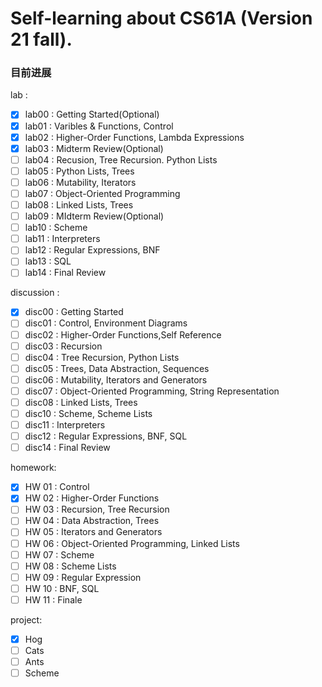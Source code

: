 # Self-learning about CS61A (Version 21 fall).
### 目前进展
lab :
- [x] lab00 : Getting Started(Optional)
- [x] lab01 : Varibles & Functions, Control
- [x] lab02 : Higher-Order Functions, Lambda Expressions
- [x] lab03 : Midterm Review(Optional)  
- [ ] lab04 : Recusion, Tree Recursion. Python Lists
- [ ] lab05 : Python Lists, Trees
- [ ] lab06 : Mutability, Iterators
- [ ] lab07 : Object-Oriented Programming
- [ ] lab08 : Linked Lists, Trees
- [ ] lab09 : MIdterm Review(Optional)
- [ ] lab10 : Scheme
- [ ] lab11 :  Interpreters
- [ ] lab12 : Regular Expressions, BNF
- [ ] lab13 : SQL
- [ ] lab14 : Final Review

discussion :
- [x] disc00 : Getting Started
- [ ] disc01 : Control, Environment Diagrams
- [ ] disc02 :  Higher-Order Functions,Self Reference
- [ ] disc03 : Recursion
- [ ] disc04 : Tree Recursion, Python Lists
- [ ] disc05 : Trees, Data Abstraction, Sequences
- [ ] disc06 : Mutability, Iterators and Generators
- [ ] disc07 : Object-Oriented Programming, String Representation
- [ ] disc08 : Linked Lists, Trees
- [ ] disc10 : Scheme, Scheme Lists
- [ ] disc11 : Interpreters
- [ ] disc12 : Regular Expressions, BNF, SQL
- [ ] disc14 : Final Review

homework:
- [x]  HW 01 : Control
- [x]  HW 02 : Higher-Order Functions
- [ ]  HW 03 : Recursion, Tree Recursion
- [ ]  HW 04 : Data Abstraction, Trees
- [ ]  HW 05 : Iterators and Generators
- [ ]  HW 06 : Object-Oriented Programming, Linked Lists
- [ ]  HW 07 : Scheme
- [ ]  HW 08 : Scheme Lists
- [ ]  HW 09 : Regular Expression
- [ ]  HW 10 : BNF, SQL
- [ ]  HW 11 : Finale

project:
- [x] Hog
- [ ] Cats
- [ ] Ants
- [ ] Scheme
